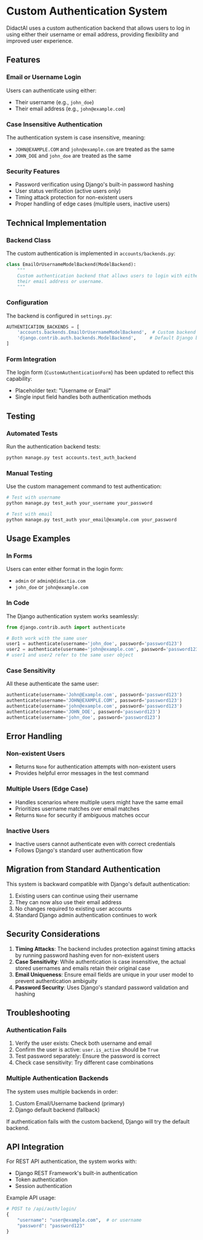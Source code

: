 # Custom Authentication System

DidactAI uses a custom authentication backend that allows users to log in using either their username or email address, providing flexibility and improved user experience.

## Features

### Email or Username Login
Users can authenticate using either:
- Their username (e.g., `john_doe`)
- Their email address (e.g., `john@example.com`)

### Case Insensitive Authentication
The authentication system is case insensitive, meaning:
- `JOHN@EXAMPLE.COM` and `john@example.com` are treated as the same
- `JOHN_DOE` and `john_doe` are treated as the same

### Security Features
- Password verification using Django's built-in password hashing
- User status verification (active users only)
- Timing attack protection for non-existent users
- Proper handling of edge cases (multiple users, inactive users)

## Technical Implementation

### Backend Class
The custom authentication is implemented in `accounts/backends.py`:

```python
class EmailOrUsernameModelBackend(ModelBackend):
    """
    Custom authentication backend that allows users to login with either
    their email address or username.
    """
```

### Configuration
The backend is configured in `settings.py`:

```python
AUTHENTICATION_BACKENDS = [
    'accounts.backends.EmailOrUsernameModelBackend',  # Custom backend
    'django.contrib.auth.backends.ModelBackend',     # Default Django backend
]
```

### Form Integration
The login form (`CustomAuthenticationForm`) has been updated to reflect this capability:
- Placeholder text: "Username or Email"
- Single input field handles both authentication methods

## Testing

### Automated Tests
Run the authentication backend tests:
```bash
python manage.py test accounts.test_auth_backend
```

### Manual Testing
Use the custom management command to test authentication:
```bash
# Test with username
python manage.py test_auth your_username your_password

# Test with email
python manage.py test_auth your_email@example.com your_password
```

## Usage Examples

### In Forms
Users can enter either format in the login form:
- `admin` or `admin@didactia.com`
- `john_doe` or `john@example.com`

### In Code
The Django authentication system works seamlessly:
```python
from django.contrib.auth import authenticate

# Both work with the same user
user1 = authenticate(username='john_doe', password='password123')
user2 = authenticate(username='john@example.com', password='password123')
# user1 and user2 refer to the same user object
```

### Case Sensitivity
All these authenticate the same user:
```python
authenticate(username='John@Example.com', password='password123')
authenticate(username='JOHN@EXAMPLE.COM', password='password123')  
authenticate(username='john@example.com', password='password123')
authenticate(username='JOHN_DOE', password='password123')
authenticate(username='john_doe', password='password123')
```

## Error Handling

### Non-existent Users
- Returns `None` for authentication attempts with non-existent users
- Provides helpful error messages in the test command

### Multiple Users (Edge Case)
- Handles scenarios where multiple users might have the same email
- Prioritizes username matches over email matches
- Returns `None` for security if ambiguous matches occur

### Inactive Users
- Inactive users cannot authenticate even with correct credentials
- Follows Django's standard user authentication flow

## Migration from Standard Authentication

This system is backward compatible with Django's default authentication:
1. Existing users can continue using their username
2. They can now also use their email address
3. No changes required to existing user accounts
4. Standard Django admin authentication continues to work

## Security Considerations

1. **Timing Attacks**: The backend includes protection against timing attacks by running password hashing even for non-existent users
2. **Case Sensitivity**: While authentication is case insensitive, the actual stored usernames and emails retain their original case
3. **Email Uniqueness**: Ensure email fields are unique in your user model to prevent authentication ambiguity
4. **Password Security**: Uses Django's standard password validation and hashing

## Troubleshooting

### Authentication Fails
1. Verify the user exists: Check both username and email
2. Confirm the user is active: `user.is_active` should be `True`
3. Test password separately: Ensure the password is correct
4. Check case sensitivity: Try different case combinations

### Multiple Authentication Backends
The system uses multiple backends in order:
1. Custom Email/Username backend (primary)
2. Django default backend (fallback)

If authentication fails with the custom backend, Django will try the default backend.

## API Integration

For REST API authentication, the system works with:
- Django REST Framework's built-in authentication
- Token authentication
- Session authentication

Example API usage:
```python
# POST to /api/auth/login/
{
    "username": "user@example.com",  # or username
    "password": "password123"
}
```